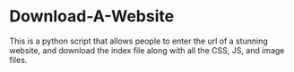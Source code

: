 # Download-A-Website
This is a python script that allows people to enter the url of a stunning website, and download the index file along with all the CSS, JS, and image files.

